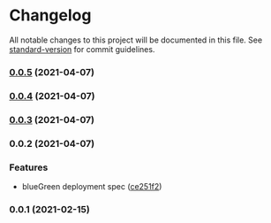 # Changelog

All notable changes to this project will be documented in this file. See [standard-version](https://github.com/conventional-changelog/standard-version) for commit guidelines.

### [0.0.5](https://github.com/opencdk8s/cdk8s-argo-rollout/compare/v0.0.4...v0.0.5) (2021-04-07)

### [0.0.4](https://github.com/opencdk8s/cdk8s-argo-rollout/compare/v0.0.3...v0.0.4) (2021-04-07)

### [0.0.3](https://github.com/opencdk8s/cdk8s-argo-rollout/compare/v0.0.2...v0.0.3) (2021-04-07)

### 0.0.2 (2021-04-07)


### Features

* blueGreen deployment spec ([ce251f2](https://github.com/opencdk8s/cdk8s-argo-rollout/commit/ce251f2f5338158732f0147bf66df96660683fc2))

### 0.0.1 (2021-02-15)
